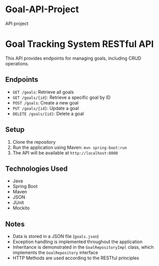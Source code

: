 # Goal-API-Project
API project 
# Goal Tracking System RESTful API

This API provides endpoints for managing goals, including CRUD operations.

## Endpoints

- `GET /goals`: Retrieve all goals
- `GET /goals/{id}`: Retrieve a specific goal by ID
- `POST /goals`: Create a new goal
- `PUT /goals/{id}`: Update a goal
- `DELETE /goals/{id}`: Delete a goal

## Setup

1. Clone the repository
2. Run the application using Maven: `mvn spring-boot:run`
3. The API will be available at `http://localhost:8080`

## Technologies Used

- Java
- Spring Boot
- Maven
- JSON
- JUnit
- Mockito

## Notes

- Data is stored in a JSON file (`goals.json`)
- Exception handling is implemented throughout the application
- Inheritance is demonstrated in the `GoalRepositoryImpl` class, which implements the `GoalRepository` interface
- HTTP Methods are used according to the RESTful principles

